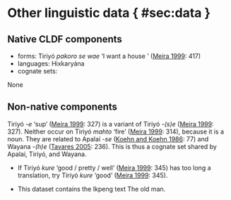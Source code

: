 
# Other linguistic data { #sec:data }

## Native CLDF components

* forms: Tiriyó <i>pakoro se wae</i> ‘I want a house
’  ([Meira 1999](site:references/#source-triomeira1999): 417)
* languages: Hixkaryána
* cognate sets:

None

## Non-native components

Tiriyó <i>-e</i> ‘<span class="gloss">sup<span class="tooltiptext gloss-sup" ></span></span>’ ([Meira 1999](site:references/#source-triomeira1999): 327) is a variant of Tiriyó <i>-(s)e</i> ([Meira 1999](site:references/#source-triomeira1999): 327).
Neither occur on Tiriyó <i>mahto</i> ‘fire’ ([Meira 1999](site:references/#source-triomeira1999): 314), because it is a noun.
They are related to Apalaí <i>-se</i> ([Koehn and Koehn 1986](site:references/#source-koehn1986apalai): 77) and Wayana <i>-(h)e</i> ([Tavares 2005](site:references/#source-wayanatavares2005): 236).
This is thus a cognate set shared by Apalaí, Tiriyó, and Wayana.

* If Tiriyó <i>kure</i> ‘good / pretty / well’ ([Meira 1999](site:references/#source-triomeira1999): 345) has too long a translation, try Tiriyó <i>kure</i> ‘good’ ([Meira 1999](site:references/#source-triomeira1999): 345).

* This dataset contains the Ikpeng text The old man.
